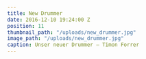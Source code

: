 ```yaml
---
title: New Drummer
date: 2016-12-10 19:24:00 Z
position: 11
thumbnail_path: "/uploads/new_drummer.jpg"
image_path: "/uploads/new_drummer.jpg"
caption: Unser neuer Drummer – Timon Forrer
---
```


